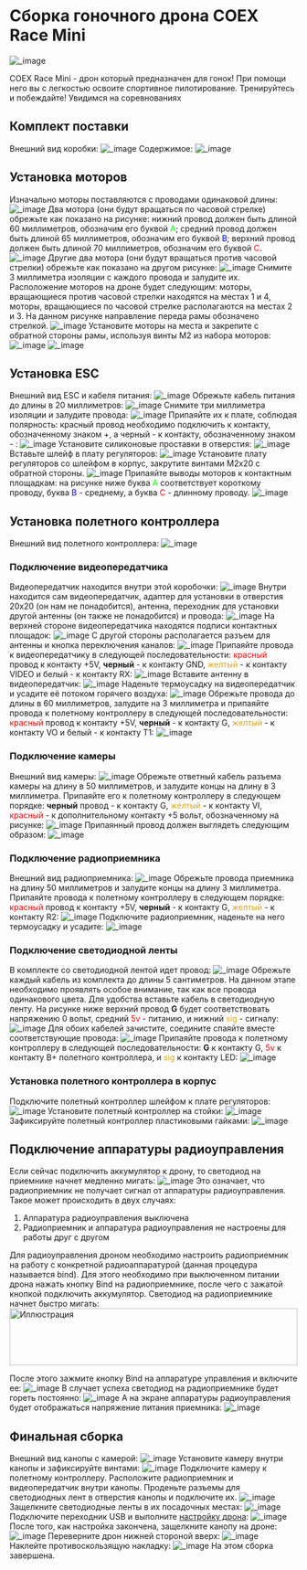 # Сборка гоночного дрона COEX Race Mini

![_image](img/drone.jpg)

COEX Race Mini - дрон который предназначен для гонок! При помощи него вы с легкостью освоите спортивное пилотирование.
Тренируйтесь и побеждайте! Увидимся на соревнованиях


## Комплект поставки
Внешний вид коробки:
![_image](img/box.jpg)
Содержимое:
![_image](img/box_content.jpg)

## Установка моторов

Изначально моторы поставляются с проводами одинаковой длины:
![_image](img/motor.jpg)
Два мотора (они будут вращаться по часовой стрелке) обрежьте как показано на рисунке: нижний провод должен быть длиной 60 миллиметров, обозначим его буквой <span style="color:lime">А</span>; средний провод должен быть длиной 65 миллиметров, обозначим его буквой <span style="color:blue">В</span>; верхний провод должен быть длиной 70 миллиметров, обозначим его буквой <span style="color:red">С</span>.
![_image](img/motor_cut_cw.jpg)
Другие два мотора (они будут вращаться против часовой стрелки) обрежьте как показано на другом рисунке:
![_image](img/motor_cut_ccw.jpg)
Снимите 3 миллиметра изоляции с каждого провода и залудите их. Расположение моторов на дроне будет следующим: моторы, вращающиеся против часовой стрелки находятся на местах 1 и 4, моторы, вращающиеся по часовой стрелке располагаются на местах 2 и 3. На данном рисунке направление переда рамы обозначено стрелкой.
![_image](img/motors_tined.jpg)
Установите моторы на места и закрепите с обратной стороны рамы, используя винты М2 из набора моторов:
![_image](img/motors_bolts.jpg)
![_image](img/motors_mounted.jpg)

## Установка ESC
Внешний вид ESC и кабеля питания:
![_image](img/esc.jpg)
Обрежьте кабель питания до длины в 20 миллиметров:
![_image](img/esc_cut.jpg)
Снимите три миллиметра изоляции и залудите провода:
![_image](img/esc_tined.jpg)
 Припаяйте их к плате, соблюдая полярность: красный провод необходимо подключить к контакту, обозначенному знаком +, а черный - к контакту, обозначенному знаком - :
![_image](img/esc_soldered.jpg)
Установите силиконовые проставки в отверстия:
![_image](img/esc_orings.jpg)
Вставьте шлейф в плату регуляторов:
![_image](img/esc_cable.jpg)
Установите плату регуляторов со шлейфом в корпус, закрутите винтами М2x20 с обратной стороны.
![_image](img/esc_placed.jpg)
Припаяйте выводы моторов к контактным площадкам: на рисунке ниже буква
 <span style="color:lime">А</span>
 соответствует короткому проводу, буква
 <span style="color:blue">В</span> -
 среднему, а буква
 <span style="color:red">С</span> -
 длинному проводу.
![_image](img/esc_motors.jpg)

## Установка полетного контроллера

Внешний вид полетного контроллера:
![_image](img/fc.jpg)

### Подключение видеопередатчика
Видеопередатчик находится внутри этой коробочки:
![_image](img/vtx_pack.jpg)
Внутри находится сам видеопередатчик, адаптер для установки в отверстия 20х20 (он нам не понадобится), антенна, переходник для установки другой антенны (он также не понадобится) и провода:
![_image](img/vtx_pack_content.jpg)
На верхней стороне видеопередатчика находятся подписи контактных площадок:
![_image](img/vtx_top.jpg)
С другой стороны располагается разъем для антенны и кнопка переключения каналов:
![_image](img/vtx_bottom.jpg)
Припаяйте провода к видеопередатчику в следующей последовательности:
<span style="color:red">красный</span>
провод к контакту +5V, **черный** - к контакту GND,
<span style="color:goldenrod;">желтый</span> - к контакту VIDEO и
<span class="outlined">белый</span> - к контакту RX:
![_image](img/vtx_cable.jpg)
Вставите антенну в видеопередатчик:
![_image](img/vtx_antenna.jpg)
Наденьте термоусадку на видеопередатчик и усадите её потоком горячего воздуха:
![_image](img/vtx_heatshrink.jpg)
Обрежьте провода до длины в 60 миллиметров, залудите на 3 миллиметра и припаяйте провода к полетному контроллеру в следующей последовательности:
<span style="color:red">красный</span>
провод к контакту +5V, **черный** - к контакту G,
<span style="color:goldenrod;">желтый</span> - к контакту VO и
<span class="outlined">белый</span> - к контакту T1:
![_image](img/vtx_soldered.jpg)


### Подключение камеры


Внешний вид камеры:
![_image](img/cam.jpg)
Обрежьте ответный кабель разъема камеры на длину в 50 миллиметров, и залудите концы на длину в 3 миллиметра. Припаяйте его к полетному контроллеру в следующем порядке:
**черный** провод - к контакту G,
<span style="color:goldenrod;">желтый</span> - к контакту VI,
<span style="color:red">красный</span> - к дополнительному контакту +5 вольт, обозначенному на рисунке:
![_image](img/cam_cable.jpg)
Припаянный провод должен выглядеть следующим образом:
![_image](img/cam_cable_soldered.jpg)

### Подключение радиоприемника

Внешний вид радиоприемника:
![_image](img/rc.jpg)
Обрежьте провода приемника на длину 50 миллиметров и залудите концы на длину 3 миллиметра. Припаяйте провода к полетному контроллеру в следующем порядке:
<span style="color:red">красный</span>
провод к контакту +5V, **черный** - к контакту G,
<span style="color:goldenrod;">желтый</span> - к контакту R2:
![_image](img/rc_cable.jpg)
Подключите радиоприемник, наденьте на него термоусадку и усадите:
![_image](img/rc_placed.jpg)

### Подключение светодиодной ленты

В комплекте со светодиодной лентой идет провод:
![_image](img/led_cable.jpg)
Обрежьте каждый кабель из комплекта до длины 5 сантиметров. На данном этапе необходимо проявлять особое внимание, так как все провода одинакового цвета. Для удобства вставьте кабель в светодиодную ленту. На рисунке ниже верхний провод **G** будет соответствовать напряжению 0 вольт, средний
<span style="color:red">5v</span> - питанию, и нижний
<span style="color:goldenrod;">sig</span> - сигналу:
![_image](img/led_plugged.jpg)
Для обоих кабелей зачистите, соедините спаяйте вместе соответствующие провода:
![_image](img/led_soldered.jpg)
Припаяйте провода к полетному контроллеру в следующей последовательности:
**G** к контакту G,
<span style="color:red">5v</span> к контакту B+ полетного контроллера, и
<span style="color:goldenrod;">sig</span> к контакту LED:
![_image](img/led_to_fc.jpg)

### Установка полетного контроллера в корпус

Подключите полетный контроллер шлейфом к плате регуляторов:
![_image](img/fc_cable.jpg)
Установите полетный контроллер на стойки:
![_image](img/fc_placed.jpg)
Зафиксируйте полетный контроллер пластиковыми гайками:
![_image](img/fc_nuts.jpg)

## Подключение аппаратуры радиоуправления

Если сейчас подключить аккумулятор к дрону, то светодиод на приемнике начнет медленно мигать:
![_image](img/rx_unbinded.gif)
Это означает, что радиоприемник не получает сигнал от аппаратуры радиоуправления. Такое может происходить в двух случаях:

1. Аппаратура радиоуправления выключена
2. Радиоприемник и аппаратура радиоуправления не настроены для работы друг с другом

Для радиоуправления дроном необходимо настроить радиоприемник на работу с конкретной радиоаппаратурой (данная процедура называется bind). Для этого необходимо при выключенном питании дрона нажать кнопку Bind на радиоприемнике, после чего с зажатой кнопкой подключить аккумулятор. Светодиод на радиоприемнике начнет быстро мигать:
<img src="img/rx_binding.gif" width="100%"
  height="100" alt="Иллюстрация">

После этого зажмите кнопку Bind на аппаратуре управления и включите ее:
![_image](img/app_off.jpg)
В случает успеха светодиод на радиоприемнике будет гореть постоянно:
![_image](img/rc_binded.jpg)
А на экране аппаратуры радиоуправления будет отображаться напряжение питания приемника:
![_image](img/app_binded.jpg)
## Финальная сборка

Внешний вид канопы с камерой:
![_image](img/final_canopy.jpg)
Установите камеру внутри канопы и зафиксируйте винтами:
![_image](img/final_cam_mounted.jpg)
Подключите камеру к полетному контроллеру. Расположите радиоприемник и видеопередатчик внутри канопы. Проденьте разъемы для светодиодных лент в отверстия канопы и подключите их.
![_image](img/final_led.jpg)
Защелкните светодиодные ленты в их посадочных местах:
![_image](img/final_led_mounted.jpg)
Подключите переходник USB и выполните
[настройку дрона](setup):
![_image](img/final_usb.jpg)
После того, как настройка закончена, защелкните канопу на дроне:
![_image](img/final_canopy_locked.jpg)
Переверните дрон нижней стороной вверх:
![_image](img/final_bottom.jpg)
Наклейте противоскользящую накладку:
![_image](img/final_silicon.jpg)
На этом сборка завершена.
